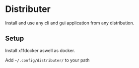 # Distributer

Install and use any cli and gui application from any distribution.

## Setup
Install x11docker aswell as docker.

Add `~/.config/distributer/` to your path
